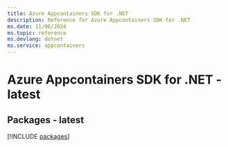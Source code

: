 ```yaml
---
title: Azure Appcontainers SDK for .NET
description: Reference for Azure Appcontainers SDK for .NET
ms.date: 11/06/2024
ms.topic: reference
ms.devlang: dotnet
ms.service: appcontainers
---
```

# Azure Appcontainers SDK for .NET - latest
## Packages - latest
[!INCLUDE [packages](appcontainers-index.md)]